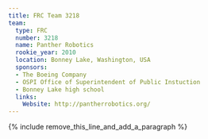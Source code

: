 ```yaml
---
title: FRC Team 3218
team:
  type: FRC
  number: 3218
  name: Panther Robotics
  rookie_year: 2010
  location: Bonney Lake, Washington, USA
  sponsors:
  - The Boeing Company
  - OSPI Office of Superintendent of Public Instuction
  - Bonney Lake high school
  links:
    Website: http://pantherrobotics.org/
---
```


{% include remove_this_line_and_add_a_paragraph %}